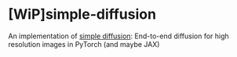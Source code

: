 # [WiP]simple-diffusion
An implementation of [simple diffusion](https://arxiv.org/abs/2301.11093): End-to-end diffusion for high resolution images in PyTorch (and maybe JAX)
